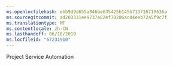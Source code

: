 ```yaml
---
ms.openlocfilehash: ebb9d9d655a846be635425b145b713716710636a
ms.sourcegitcommit: ad203331ee9737e82ef70206ac04eeb72a5f9c7f
ms.translationtype: MT
ms.contentlocale: zh-CN
ms.lasthandoff: 06/18/2019
ms.locfileid: "67231910"
---
```

Project Service Automation